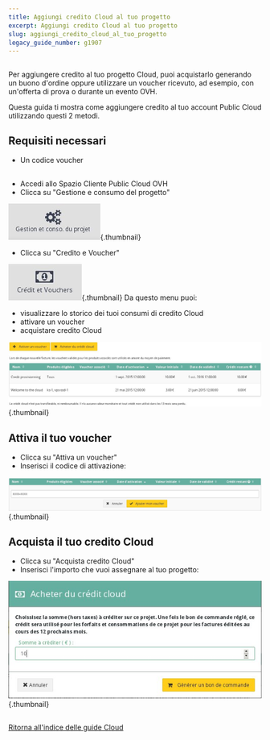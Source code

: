 ```yaml
---
title: Aggiungi credito Cloud al tuo progetto
excerpt: Aggiungi credito Cloud al tuo progetto
slug: aggiungi_credito_cloud_al_tuo_progetto
legacy_guide_number: g1907
---
```



## 
Per aggiungere credito al tuo progetto Cloud, puoi acquistarlo generando un buono d'ordine oppure utilizzare un voucher ricevuto, ad esempio, con un'offerta di prova o durante un evento OVH.

Questa guida ti mostra come aggiungere credito al tuo account Public Cloud utilizzando questi 2 metodi.


## Requisiti necessari

- Un codice voucher




## 

- Accedi allo Spazio Cliente Public Cloud OVH
- Clicca su "Gestione e consumo del progetto"



![](images/img_2841.jpg){.thumbnail}

- Clicca su "Credito e Voucher"



![](images/img_2842.jpg){.thumbnail}
Da questo menu puoi:

- visualizzare lo storico dei tuoi consumi di credito Cloud
- attivare un voucher
- acquistare credito Cloud



![](images/img_2843.jpg){.thumbnail}


## Attiva il tuo voucher

- Clicca su "Attiva un voucher"
- Inserisci il codice di attivazione:



![](images/img_2844.jpg){.thumbnail}


## Acquista il tuo credito Cloud

- Clicca su "Acquista credito Cloud"
- Inserisci l'importo che vuoi assegnare al tuo progetto:



![](images/img_2845.jpg){.thumbnail}


## 
[Ritorna all'indice delle guide Cloud]({legacy}1785)

